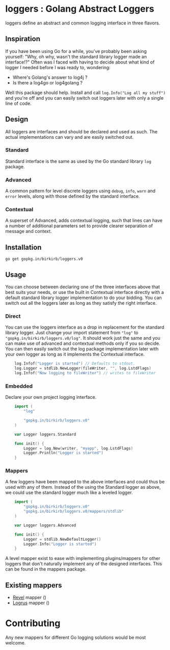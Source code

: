 # loggers : Golang Abstract Loggers
loggers define an abstract and common logging interface in three flavors.

## Inspiration

If you have been using Go for a while, you've probably been asking yourself: "Why, oh why, wasn't the standard library logger made an interface!?"
Often was I faced with having to decide about what kind of logger I needed before I was ready to, wondering:

  * Where's Golang's answer to log4j ?
  * Is there a log4go or log4golang ?

Well this package should help. Install and call `log.Info("Log all my stuff")` and you're off and you can easily switch out loggers later with only a single line of code.

## Design

All loggers are interfaces and should be declared and used as such. The actual implementations can vary and are easily switched out.

### Standard
Standard interface is the same as used by the Go standard library `log` package.

### Advanced
A common pattern for level discrete loggers using `debug`, `info`, `warn` and `error` levels, along with those defined by the standard interface.

### Contextual
A superset of Advanced, adds contextual logging, such that lines can have a number of additional parameters set to provide clearer separation of message and context.

## Installation

    go get gopkg.in/birkirb/loggers.v0

## Usage

You can choose between declaring one of the three interfaces above that best suits your needs, or use the built in Contextual interface directly with a default standard library logger implementation to do your bidding. You can switch out all the loggers later as long as they satisfy the right interface.

### Direct

You can use the loggers interface as a drop in replacement for the standard library logger.
Just change your import statement from `"log"` to `"gopkg.in/birkirb/loggers.v0/log"`.
It should work just the same and you can make use of advanced and contextual methods only if you so decide.
You can then easily switch out the log package implementation later with your own logger as long as it implements the Contextual interface.

```Go
    log.Infof("Logger is started") // Defaults to stdout.
    log.Logger = stdlib.NewLogger(fileWriter, "", log.LstdFlags)
    log.Infof("Now logging to fileWriter") // writes to fileWriter
```

### Embedded

Declare your own project logging interface.

```Go
	import (
		"log"

		"gopkg.in/birkirb/loggers.v0"
	)

    var Logger loggers.Standard

    func init() {
        Logger = log.New(writer, "myapp", log.LstdFlags)
        Logger.Println("Logger is started")
    }
```

### Mappers

A few loggers have been mapped to the above interfaces and could thus be used with any of them.
Instead of the using the Standard logger as above, we could use the standard logger much like a leveled logger.

```Go
	import (
		"gopkg.in/birkirb/loggers.v0"
		"gopkg.in/birkirb/loggers.v0/mappers/stdlib"
	)

    var Logger loggers.Advanced

    func init() {
        Logger = stdlib.NewDefaultLogger()
        Logger.Info("Logger is started")
    }
```

A level mapper exist to ease with implementing plugins/mappers for other loggers that don't naturally implement any of the designed interfaces. This can be found in the mappers package.

## Existing mappers

* [Revel](https://github.com/revel/revel/) mapper ()
* [Logrus](https://github.com/Sirupsen/logrus) mapper ()

# Contributing

Any new mappers for different Go logging solutions would be most welcome.
